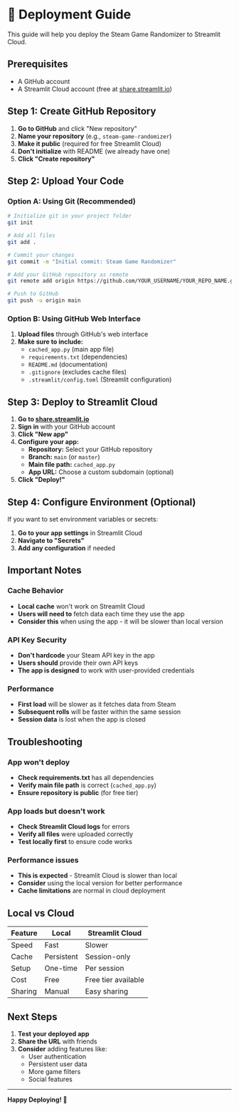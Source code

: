 # 🚀 Deployment Guide

This guide will help you deploy the Steam Game Randomizer to Streamlit Cloud.

## Prerequisites

- A GitHub account
- A Streamlit Cloud account (free at [share.streamlit.io](https://share.streamlit.io))

## Step 1: Create GitHub Repository

1. **Go to GitHub** and click "New repository"
2. **Name your repository** (e.g., `steam-game-randomizer`)
3. **Make it public** (required for free Streamlit Cloud)
4. **Don't initialize** with README (we already have one)
5. **Click "Create repository"**

## Step 2: Upload Your Code

### Option A: Using Git (Recommended)
```bash
# Initialize git in your project folder
git init

# Add all files
git add .

# Commit your changes
git commit -m "Initial commit: Steam Game Randomizer"

# Add your GitHub repository as remote
git remote add origin https://github.com/YOUR_USERNAME/YOUR_REPO_NAME.git

# Push to GitHub
git push -u origin main
```

### Option B: Using GitHub Web Interface
1. **Upload files** through GitHub's web interface
2. **Make sure to include:**
   - `cached_app.py` (main app file)
   - `requirements.txt` (dependencies)
   - `README.md` (documentation)
   - `.gitignore` (excludes cache files)
   - `.streamlit/config.toml` (Streamlit configuration)

## Step 3: Deploy to Streamlit Cloud

1. **Go to [share.streamlit.io](https://share.streamlit.io)**
2. **Sign in** with your GitHub account
3. **Click "New app"**
4. **Configure your app:**
   - **Repository:** Select your GitHub repository
   - **Branch:** `main` (or `master`)
   - **Main file path:** `cached_app.py`
   - **App URL:** Choose a custom subdomain (optional)
5. **Click "Deploy!"**

## Step 4: Configure Environment (Optional)

If you want to set environment variables or secrets:

1. **Go to your app settings** in Streamlit Cloud
2. **Navigate to "Secrets"**
3. **Add any configuration** if needed

## Important Notes

### Cache Behavior
- **Local cache** won't work on Streamlit Cloud
- **Users will need to** fetch data each time they use the app
- **Consider this** when using the app - it will be slower than local version

### API Key Security
- **Don't hardcode** your Steam API key in the app
- **Users should** provide their own API keys
- **The app is designed** to work with user-provided credentials

### Performance
- **First load** will be slower as it fetches data from Steam
- **Subsequent rolls** will be faster within the same session
- **Session data** is lost when the app is closed

## Troubleshooting

### App won't deploy
- **Check requirements.txt** has all dependencies
- **Verify main file path** is correct (`cached_app.py`)
- **Ensure repository is public** (for free tier)

### App loads but doesn't work
- **Check Streamlit Cloud logs** for errors
- **Verify all files** were uploaded correctly
- **Test locally first** to ensure code works

### Performance issues
- **This is expected** - Streamlit Cloud is slower than local
- **Consider** using the local version for better performance
- **Cache limitations** are normal in cloud deployment

## Local vs Cloud

| Feature | Local | Streamlit Cloud |
|---------|-------|-----------------|
| Speed | Fast | Slower |
| Cache | Persistent | Session-only |
| Setup | One-time | Per session |
| Cost | Free | Free tier available |
| Sharing | Manual | Easy sharing |

## Next Steps

1. **Test your deployed app**
2. **Share the URL** with friends
3. **Consider** adding features like:
   - User authentication
   - Persistent user data
   - More game filters
   - Social features

---

**Happy Deploying! 🚀** 